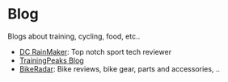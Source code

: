 # Blog

Blogs about training, cycling, food, etc..

* [DC RainMaker](http://www.dcrainmaker.com): Top notch sport tech reviewer
* [TrainingPeaks Blog](http://home.trainingpeaks.com/blog)
* [BikeRadar](http://www.bikeradar.com): Bike reviews, bike gear, parts and accessories, ..
